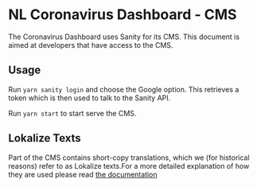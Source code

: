 # NL Coronavirus Dashboard - CMS

The Coronavirus Dashboard uses Sanity for its CMS. This document is aimed at
developers that have access to the CMS.

## Usage

Run `yarn sanity login` and choose the Google option. This retrieves a token
which is then used to talk to the Sanity API.

Run `yarn start` to start serve the CMS.

## Lokalize Texts

Part of the CMS contains short-copy translations, which we (for historical
reasons) refer to as Lokalize texts.For a more detailed explanation of how they
are used please read [the documentation](/docs/lokalize-texts.md)
